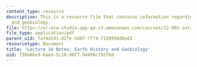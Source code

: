 ```yaml
---
content_type: resource
description: This is a resource file that contains information regarding earth history
  and geobiology.
file: https://ol-ocw-studio-app-qa.s3.amazonaws.com/courses/12-001-introduction-to-geology-fall-2013/730a8be9baea5c1090f794490c792f6d_MIT12_001F13_Lec34Notes.pdf
file_type: application/pdf
parent_uid: 7a74d241-d2fe-5d87-7f74-7158998d8ed3
resourcetype: Document
title: 'Lecture 34 Notes: Earth History and Geobiology'
uid: 730a8be9-baea-5c10-90f7-94490c792f6d
---
```


